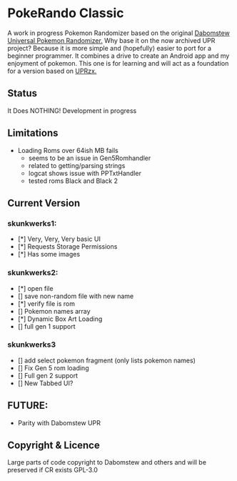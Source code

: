 # PokeRando Classic

A work in progress Pokemon Randomizer based on the
original [Dabomstew Universal Pokemon Randomizer.](https://github.com/Dabomstew/universal-pokemon-randomizer)
Why base it on the now archived UPR project? Because it is more simple and (hopefully) easier to
port for a beginner programmer. It combines a drive to create an Android app and my enjoyment of
pokemon. This one is for learning and will act as a foundation for a version based
on [UPRzx.](https://github.com/Ajarmar/universal-pokemon-randomizer-zx)

## Status

It Does NOTHING!
Development in progress

## Limitations
- Loading Roms over 64ish MB fails
    - seems to be an issue in Gen5Romhandler
    - related to getting/parsing strings
    - logcat shows issue with PPTxtHandler
    - tested roms Black and Black 2

## Current Version

### skunkwerks1:

- [*] Very, Very, Very basic UI
- [*] Requests Storage Permissions
- [*] Has some images

### skunkwerks2:

- [*] open file
- [] save non-random file with new name
- [*] verify file is rom
- [] Pokemon names array
- [*] Dynamic Box Art Loading 
- [] full gen 1 support

### skunkwerks3
- [] add select pokemon fragment (only lists pokemon names)
- [] Fix Gen 5 rom loading
- [] Full gen 2 support
- [] New Tabbed UI?

### 

## FUTURE:

- Parity with Dabomstew UPR

## Copyright & Licence

Large parts of code copyright to Dabomstew and others and will be preserved if CR exists GPL-3.0
